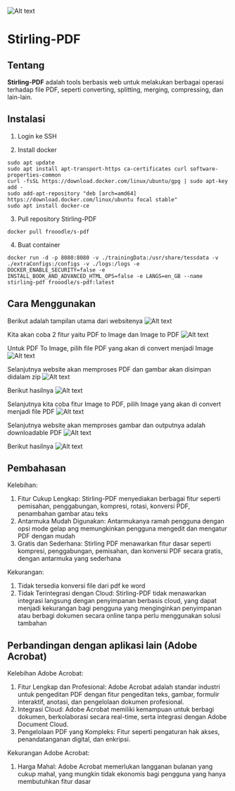 ![Alt text](Image/stirlingpdf.png)
# Stirling-PDF

## Tentang
**Stirling-PDF** adalah tools berbasis web untuk melakukan berbagai operasi terhadap file PDF, seperti converting, splitting, merging, compressing, dan lain-lain.

## Instalasi
1. Login ke SSH

2. Install docker
```
sudo apt update
sudo apt install apt-transport-https ca-certificates curl software-properties-common
curl -fsSL https://download.docker.com/linux/ubuntu/gpg | sudo apt-key add -
sudo add-apt-repository "deb [arch=amd64] https://download.docker.com/linux/ubuntu focal stable"
sudo apt install docker-ce
```

3. Pull repository Stirling-PDF
```
docker pull frooodle/s-pdf
```

4. Buat container
```
docker run -d -p 8080:8080 -v ./trainingData:/usr/share/tessdata -v ./extraConfigs:/configs -v ./logs:/logs -e DOCKER_ENABLE_SECURITY=false -e INSTALL_BOOK_AND_ADVANCED_HTML_OPS=false -e LANGS=en_GB --name stirling-pdf frooodle/s-pdf:latest
```

## Cara Menggunakan
Berikut adalah tampilan utama dari websitenya
![Alt text](Image/1.png)

Kita akan coba 2 fitur yaitu PDF to Image dan Image to PDF
![Alt text](Image/2.png)

Untuk PDF To Image, pilih file PDF yang akan di convert menjadi Image
![Alt text](Image/3.png)

Selanjutnya website akan memproses PDF dan gambar akan disimpan didalam zip
![Alt text](Image/4.png)

Berikut hasilnya
![Alt text](Image/5.png)

Selanjutnya kita coba fitur Image to PDF, pilih Image yang akan di convert menjadi file PDF
![Alt text](Image/6.png)

Selanjutnya website akan memproses gambar dan outputnya adalah downloadable PDF
![Alt text](Image/7.png)

Berikut hasilnya
![Alt text](Image/8.png)

## Pembahasan
Kelebihan: 
1. Fitur Cukup Lengkap: Stirling-PDF menyediakan berbagai fitur seperti pemisahan, penggabungan, kompresi, rotasi, konversi PDF, penambahan gambar atau teks
2. Antarmuka Mudah Digunakan: Antarmukanya ramah pengguna dengan opsi mode gelap ang memungkinkan pengguna mengedit dan mengatur PDF dengan mudah
3. Gratis dan Sederhana: Stirling PDF menawarkan fitur dasar seperti kompresi, penggabungan, pemisahan, dan konversi PDF secara gratis, dengan antarmuka yang sederhana

Kekurangan:
1. Tidak tersedia konversi file dari pdf ke word
2. Tidak  Terintegrasi dengan Cloud: Stirling-PDF tidak menawarkan integrasi langsung dengan penyimpanan berbasis cloud, yang dapat menjadi kekurangan bagi pengguna yang menginginkan penyimpanan atau berbagi dokumen secara online tanpa perlu menggunakan solusi tambahan​

## Perbandingan dengan aplikasi lain (Adobe Acrobat)
Kelebihan Adobe Acrobat:
1. Fitur Lengkap dan Profesional: Adobe Acrobat adalah standar industri untuk pengeditan PDF dengan fitur pengeditan teks, gambar, formulir interaktif, anotasi, dan pengelolaan dokumen profesional.
2. Integrasi Cloud: Adobe Acrobat memiliki kemampuan untuk berbagi dokumen, berkolaborasi secara real-time, serta integrasi dengan Adobe Document Cloud.
3. Pengelolaan PDF yang Kompleks: Fitur seperti pengaturan hak akses, penandatanganan digital, dan enkripsi.

Kekurangan Adobe Acrobat:
1. Harga Mahal: Adobe Acrobat memerlukan langganan bulanan yang cukup mahal, yang mungkin tidak ekonomis bagi pengguna yang hanya membutuhkan fitur dasar

